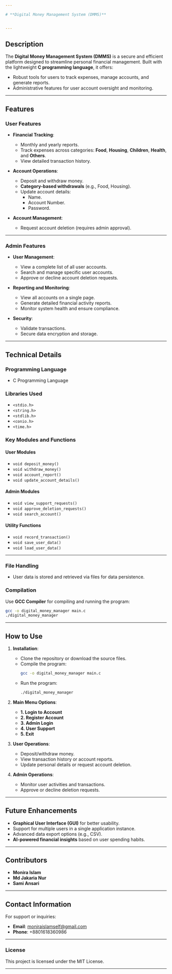 ```yaml
---

# **Digital Money Management System (DMMS)**


---
```


## **Description**  
The **Digital Money Management System (DMMS)** is a secure and efficient platform designed to streamline personal financial management. Built with the lightweight **C programming language**, it offers:  
- Robust tools for users to track expenses, manage accounts, and generate reports.  
- Administrative features for user account oversight and monitoring.  

---

## **Features**

### **User Features**  
- **Financial Tracking**:  
  - Monthly and yearly reports.  
  - Track expenses across categories: **Food**, **Housing**, **Children**, **Health**, and **Others**.  
  - View detailed transaction history.  

- **Account Operations**:  
  - Deposit and withdraw money.  
  - **Category-based withdrawals** (e.g., Food, Housing).  
  - Update account details:  
    - Name.  
    - Account Number.  
    - Password.  

- **Account Management**:  
  - Request account deletion (requires admin approval).  

---

### **Admin Features**  
- **User Management**:  
  - View a complete list of all user accounts.  
  - Search and manage specific user accounts.  
  - Approve or decline account deletion requests.  

- **Reporting and Monitoring**:  
  - View all accounts on a single page.  
  - Generate detailed financial activity reports.  
  - Monitor system health and ensure compliance.  

- **Security**:  
  - Validate transactions.  
  - Secure data encryption and storage.  

---

## **Technical Details**

### **Programming Language**  
- C Programming Language  

### **Libraries Used**  
- `<stdio.h>`  
- `<string.h>`  
- `<stdlib.h>`  
- `<conio.h>`  
- `<time.h>`  

### **Key Modules and Functions**

#### **User Modules**  
- `void deposit_money()`  
- `void withdraw_money()`  
- `void account_report()`  
- `void update_account_details()`  

#### **Admin Modules**  
- `void view_support_requests()`  
- `void approve_deletion_requests()`  
- `void search_account()`  

#### **Utility Functions**  
- `void record_transaction()`  
- `void save_user_data()`  
- `void load_user_data()`  

---

### **File Handling**  
- User data is stored and retrieved via files for data persistence.  

### **Compilation**  
Use **GCC Compiler** for compiling and running the program:  
```bash
gcc -o digital_money_manager main.c
./digital_money_manager
```

---

## **How to Use**

1. **Installation**:  
   - Clone the repository or download the source files.  
   - Compile the program:  
     ```bash
     gcc -o digital_money_manager main.c
     ```  
   - Run the program:  
     ```bash
     ./digital_money_manager
     ```  

2. **Main Menu Options**:  
   - **1. Login to Account**  
   - **2. Register Account**  
   - **3. Admin Login**  
   - **4. User Support**  
   - **5. Exit**  

3. **User Operations**:  
   - Deposit/withdraw money.  
   - View transaction history or account reports.  
   - Update personal details or request account deletion.  

4. **Admin Operations**:  
   - Monitor user activities and transactions.  
   - Approve or decline deletion requests.  

---

## **Future Enhancements**  
- **Graphical User Interface (GUI)** for better usability.  
- Support for multiple users in a single application instance.  
- Advanced data export options (e.g., CSV).  
- **AI-powered financial insights** based on user spending habits.  

---

## **Contributors**  
- **Monira Islam**  
- **Md Jakaria Nur**  
- **Sami Ansari**  

---

## **Contact Information**  
For support or inquiries:  
- **Email**: [moniraislamself@gmail.com](mailto:moniraislamself@gmail.com)  
- **Phone**: +8801618360986  

---

### **License**  
This project is licensed under the MIT License.

---
